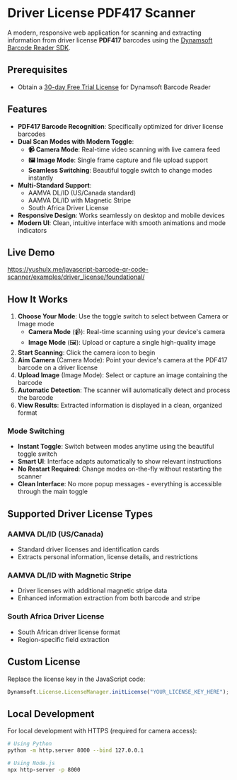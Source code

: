 # Driver License PDF417 Scanner

A modern, responsive web application for scanning and extracting information from driver license **PDF417** barcodes using the [Dynamsoft Barcode Reader SDK](https://www.npmjs.com/package/dynamsoft-barcode-reader-bundle).

## Prerequisites
- Obtain a [30-day Free Trial License](https://www.dynamsoft.com/customer/license/trialLicense/?product=dcv&package=cross-platform) for Dynamsoft Barcode Reader

## Features

- **PDF417 Barcode Recognition**: Specifically optimized for driver license barcodes
- **Dual Scan Modes with Modern Toggle**: 
  - **📹 Camera Mode**: Real-time video scanning with live camera feed
  - **🖼️ Image Mode**: Single frame capture and file upload support
  - **Seamless Switching**: Beautiful toggle switch to change modes instantly
- **Multi-Standard Support**:
  - AAMVA DL/ID (US/Canada standard)
  - AAMVA DL/ID with Magnetic Stripe
  - South Africa Driver License
- **Responsive Design**: Works seamlessly on desktop and mobile devices
- **Modern UI**: Clean, intuitive interface with smooth animations and mode indicators

## Live Demo
https://yushulx.me/javascript-barcode-qr-code-scanner/examples/driver_license/foundational/

## How It Works

1. **Choose Your Mode**: Use the toggle switch to select between Camera or Image mode
   - **Camera Mode** (📹): Real-time scanning using your device's camera
   - **Image Mode** (🖼️): Upload or capture a single high-quality image
2. **Start Scanning**: Click the camera icon to begin
3. **Aim Camera** (Camera Mode): Point your device's camera at the PDF417 barcode on a driver license
4. **Upload Image** (Image Mode): Select or capture an image containing the barcode
5. **Automatic Detection**: The scanner will automatically detect and process the barcode
6. **View Results**: Extracted information is displayed in a clean, organized format

### Mode Switching
- **Instant Toggle**: Switch between modes anytime using the beautiful toggle switch
- **Smart UI**: Interface adapts automatically to show relevant instructions
- **No Restart Required**: Change modes on-the-fly without restarting the scanner
- **Clean Interface**: No more popup messages - everything is accessible through the main toggle

## Supported Driver License Types

### AAMVA DL/ID (US/Canada)
- Standard driver licenses and identification cards
- Extracts personal information, license details, and restrictions

### AAMVA DL/ID with Magnetic Stripe
- Driver licenses with additional magnetic stripe data
- Enhanced information extraction from both barcode and stripe

### South Africa Driver License
- South African driver license format
- Region-specific field extraction



## Custom License
Replace the license key in the JavaScript code:
```javascript
Dynamsoft.License.LicenseManager.initLicense("YOUR_LICENSE_KEY_HERE");
```

## Local Development
For local development with HTTPS (required for camera access):

```bash
# Using Python
python -m http.server 8000 --bind 127.0.0.1

# Using Node.js
npx http-server -p 8000
```

